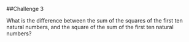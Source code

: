 ##Challenge 3

What is the difference between the sum of the squares of the first ten natural numbers, and the square of the sum of the first ten natural numbers?
